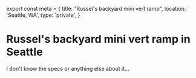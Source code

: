 export const meta = {
  title: "Russel's backyard mini vert ramp",
  location: 'Seattle, WA',
  type: 'private',
}

# Russel's backyard mini vert ramp in Seattle

I don't know the specs or anything else about it...
